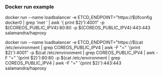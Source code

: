 
### Docker run example

docker run --name loadbalancer -e ETCD_ENDPOINT="https://$(ifconfig docker0 | grep 'inet ' | awk '{ print $2}'):4001" -p ${COREOS_PUBLIC_IPV4}:80:80 -p ${COREOS_PUBLIC_IPV4}:443:443 salamandra/haproxy


docker run --name loadbalancer -e ETCD_ENDPOINT="https://$(cat /etc/environment | grep COREOS_PUBLIC_IPV4 | awk -F "=" '{print $2}'):4001" -p $(cat /etc/environment | grep COREOS_PUBLIC_IPV4 | awk -F "=" '{print $2}'):80:80 -p $(cat /etc/environment | grep COREOS_PUBLIC_IPV4 | awk -F "=" '{print $2}'):443:443 salamandra/haproxy
